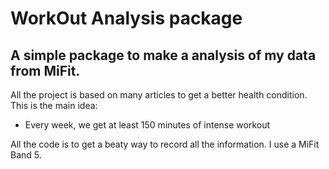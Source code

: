 # WorkOut Analysis package
A simple package to make a analysis of my data from MiFit.
---

All the project is based on many articles to get a better health condition. This is the main idea: 
- Every week, we get at least 150 minutes of intense workout

All the code is to get a beaty way to record all the information. I use a MiFit Band 5. 


